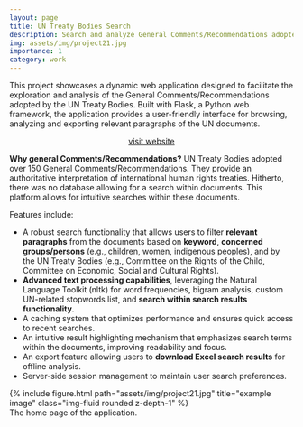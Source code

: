 ```yaml
---
layout: page
title: UN Treaty Bodies Search
description: Search and analyze General Comments/Recommendations adopted by the UN Treaty Bodies
img: assets/img/project21.jpg
importance: 1
category: work
---
```


<p>This project showcases a dynamic web application designed to facilitate the exploration and analysis of the General Comments/Recommendations adopted by the UN Treaty Bodies. Built with Flask, a Python web framework, the application provides a user-friendly interface for browsing, analyzing and exporting relevant paragraphs of the UN documents.</p>

<p align="center">
<a class="button-57" role="button" href="https://lszoszk.pythonanywhere.com/">visit website</a>
</p>

<p><strong>Why general Comments/Recommendations?</strong> UN Treaty Bodies adopted over 150 General Comments/Recommendations. They provide an authoritative interpretation of international human rights treaties. Hitherto, there was no database allowing for a search within documents. This platform allows for intuitive searches within these documents.</p>

Features include:
<ul>
    <li>A robust search functionality that allows users to filter <strong>relevant paragraphs</strong> from the documents based on <strong>keyword</strong>, <strong>concerned groups/persons</strong> (e.g., children, women, indigenous peoples), and by the UN Treaty Bodies (e.g., Committee on the Rights of the Child, Committee on Economic, Social and Cultural Rights).</li>
    <li><strong>Advanced text processing capabilities</strong>, leveraging the Natural Language Toolkit (nltk) for word frequencies, bigram analysis, custom UN-related stopwords list, and <strong>search within search results functionality</strong>.</li>
    <li>A caching system that optimizes performance and ensures quick access to recent searches.</li>
    <li>An intuitive result highlighting mechanism that emphasizes search terms within the documents, improving readability and focus.</li>
    <li>An export feature allowing users to <strong>download Excel search results</strong> for offline analysis.</li>
    <li>Server-side session management to maintain user search preferences.</li>
</ul>

<div class="row">
    <div class="col-sm mt-3 mt-md-0">
        {% include figure.html path="assets/img/project21.jpg" title="example image" class="img-fluid rounded z-depth-1" %}
    </div>
</div>
<div class="caption">
    The home page of the application.
</div>